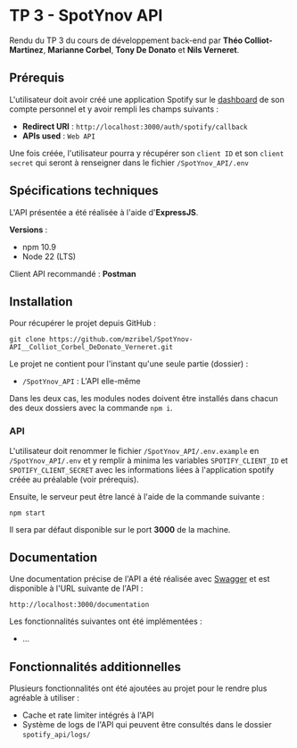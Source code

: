 # TP 3 - SpotYnov API

Rendu du TP 3 du cours de développement back-end par **Théo Colliot-Martinez**, **Marianne Corbel**, **Tony De Donato** et **Nils Verneret**.

## Prérequis 

L'utilisateur doit avoir créé une application Spotify sur le [dashboard](https://developer.spotify.com/dashboard) de son compte personnel et y avoir rempli les champs suivants :
- **Redirect URI** : `http://localhost:3000/auth/spotify/callback`
- **APIs used** : `Web API`

Une fois créée, l'utilisateur pourra y récupérer son `client ID` et son `client secret` qui seront à renseigner dans le fichier `/SpotYnov_API/.env` 

## Spécifications techniques

L'API présentée a été réalisée à l'aide d'**ExpressJS**.

**Versions** :
- npm 10.9
- Node 22 (LTS)

Client API recommandé : **Postman**

## Installation

Pour récupérer le projet depuis GitHub : 
```
git clone https://github.com/mzribel/SpotYnov-API__Colliot_Corbel_DeDonato_Verneret.git
```

Le projet ne contient pour l'instant qu'une seule partie (dossier) : 
- `/SpotYnov_API` : L'API elle-même

Dans les deux cas, les modules nodes doivent être installés dans chacun des deux dossiers avec la commande `npm i`.

### API

 L'utilisateur doit renommer le fichier `/SpotYnov_API/.env.example` en `/SpotYnov_API/.env` et y remplir à minima les variables `SPOTIFY_CLIENT_ID` et `SPOTIFY_CLIENT_SECRET` avec les informations liées à l'application spotify créée au préalable (voir prérequis).

Ensuite, le serveur peut être lancé à l'aide de la commande suivante :
```
npm start
``` 

Il sera par défaut disponible sur le port **3000** de la machine.

## Documentation

Une documentation précise de l'API a été réalisée avec [Swagger](https://swagger.io/tools/swagger-editor/) et est disponible à l'URL suivante de l'API :
```
http://localhost:3000/documentation
```

Les fonctionnalités suivantes ont été implémentées :
- ...
  
## Fonctionnalités additionnelles

Plusieurs fonctionnalités ont été ajoutées au projet pour le rendre plus agréable à utiliser :
- Cache et rate limiter intégrés à l'API
- Système de logs de l'API qui peuvent être consultés dans le dossier `spotify_api/logs/`
